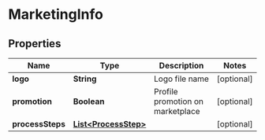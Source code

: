 

# MarketingInfo


## Properties

| Name | Type | Description | Notes |
|------------ | ------------- | ------------- | -------------|
|**logo** | **String** | Logo file name |  [optional] |
|**promotion** | **Boolean** | Profile promotion on marketplace |  [optional] |
|**processSteps** | [**List&lt;ProcessStep&gt;**](ProcessStep.md) |  |  [optional] |



